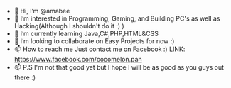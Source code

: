 - 👋 Hi, I’m @amabee
- 👀 I’m interested in Programming, Gaming, and Building PC's as well as Hacking(Although I shouldn't do it :) )
- 🌱 I’m currently learning Java,C#,PHP,HTML&CSS
- 💞️ I’m looking to collaborate on Easy Projects for now :)
- 📫 How to reach me Just contact me on Facebook :) LINK: https://www.facebook.com/cocomelon.pan
- 📫 P.S I'm not that good yet but I hope I will be as good as you guys out there :)

<!---
amabee/amabee is a ✨ special ✨ repository because its `README.md` (this file) appears on your GitHub profile.
You can click the Preview link to take a look at your changes.
--->
